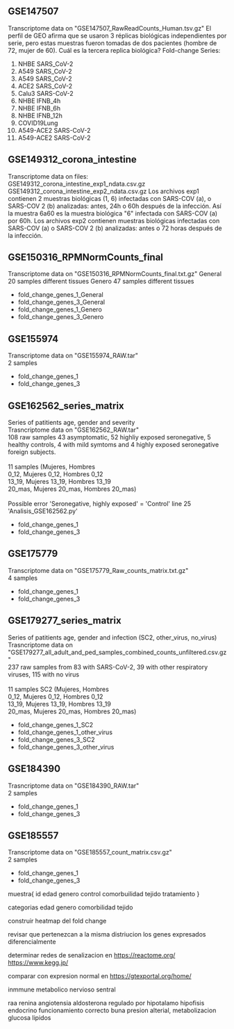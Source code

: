 ## GSE147507
Transcriptome data on "GSE147507_RawReadCounts_Human.tsv.gz"
El perfil de GEO afirma que se usaron 3 réplicas biológicas independientes por serie, pero estas muestras fueron tomadas de dos pacientes (hombre de 72, mujer de 60).
Cuál es la tercera replica biológica?
Fold-change Series:
1. NHBE SARS_CoV-2
2. A549 SARS_CoV-2
5. A549 SARS_CoV-2
6. ACE2 SARS_CoV-2
7. Calu3 SARS-CoV-2
9. NHBE IFNB_4h 
9. NHBE IFNB_6h
9. NHBE IFNB_12h
12. COVID19Lung
16. A549-ACE2 SARS-CoV-2
16. A549-ACE2 SARS-CoV-2

## GSE149312_corona_intestine
Transcriptome data on files:\
GSE149312_corona_intestine_exp1_ndata.csv.gz\
GSE149312_corona_intestine_exp2_ndata.csv.gz
Los archivos exp1 contienen 2 muestras biológicas (1, 6) infectadas con SARS-COV (a), o SARS-COV 2 (b) analizadas: antes, 24h o 60h después de la infección. Así la muestra 6a60 es la muestra biológica "6" infectada con SARS-COV (a) por 60h.
Los archivos exp2 contienen muestras biológicas infectadas con SARS-COV (a) o SARS-COV 2 (b) analizadas: antes o 72 horas después de la infección.

## GSE150316_RPMNormCounts_final
Transcriptome data on "GSE150316_RPMNormCounts_final.txt.gz"
General 20 samples different tissues
Genero 47 samples different tissues
- fold_change_genes_1_General 
- fold_change_genes_3_General
- fold_change_genes_1_Genero
- fold_change_genes_3_Genero

## GSE155974
Transcriptome data on "GSE155974_RAW.tar"\
2 samples
- fold_change_genes_1
- fold_change_genes_3

## GSE162562_series_matrix
Series of patitients age, gender and severity\
Trasncriptome data on "GSE162562_RAW.tar"\
108 raw samples 43 asymptomatic, 52 highliy exposed seronegative, 5 healthy controls, 4 with mild symtoms and 4 highly exposed seronegative foreign subjects.\
\
11 samples     (Mujeres,            Hombres\
    0_12,       Mujeres 0_12,       Hombres 0_12\
    13_19,      Mujeres 13_19,      Hombres 13_19\
    20_mas,     Mujeres 20_mas,     Hombres 20_mas)\
\
Possible error 'Seronegative, highly exposed' = 'Control' line 25 'Analisis_GSE162562.py'
- fold_change_genes_1
- fold_change_genes_3

## GSE175779
Transcriptome data on "GSE175779_Raw_counts_matrix.txt.gz"\
4 samples
- fold_change_genes_1
- fold_change_genes_3

## GSE179277_series_matrix 
Series of patitients age, gender and infection (SC2, other_virus, no_virus)\
Trasncriptome data on "GSE179277_all_adult_and_ped_samples_combined_counts_unfiltered.csv.gz"\
237 raw samples from 83 with SARS-CoV-2, 39 with other respiratory viruses, 115 with no virus\
\
11 samples SC2 (Mujeres,            Hombres\
    0_12,       Mujeres 0_12,       Hombres 0_12\
    13_19,      Mujeres 13_19,      Hombres 13_19\
    20_mas,     Mujeres 20_mas,     Hombres 20_mas)
- fold_change_genes_1_SC2
- fold_change_genes_1_other_virus
- fold_change_genes_3_SC2
- fold_change_genes_3_other_virus

## GSE184390
Trasncriptome data on "GSE184390_RAW.tar"\
2 samples
- fold_change_genes_1
- fold_change_genes_3

## GSE185557
Transcriptome data on "GSE185557_count_matrix.csv.gz"\
2 samples
- fold_change_genes_1
- fold_change_genes_3


muestra{
    id
    edad
    genero
    control
    comorbuilidad
    tejido
    tratamiento
}



categorias
edad
genero
comorbilidad
tejido


construir heatmap del fold change

revisar que pertenezcan a la misma distriucion los genes expresados diferencialmente

determinar redes de senalizacion en
https://reactome.org/
https://www.kegg.jp/


comparar con expresion normal en 
https://gtexportal.org/home/


inmmune
metabolico
nervioso sentral

raa
renina angiotensia aldosterona
regulado por
hipotalamo hipofisis 
endocrino
funcionamiento correcto buna presion alterial, metabolizacion glucosa lipidos
